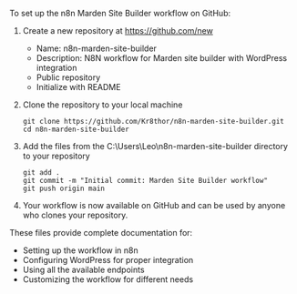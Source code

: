 To set up the n8n Marden Site Builder workflow on GitHub:

1. Create a new repository at https://github.com/new
   - Name: n8n-marden-site-builder
   - Description: N8N workflow for Marden site builder with WordPress integration
   - Public repository
   - Initialize with README

2. Clone the repository to your local machine
   ```
   git clone https://github.com/Kr8thor/n8n-marden-site-builder.git
   cd n8n-marden-site-builder
   ```

3. Add the files from the C:\Users\Leo\n8n-marden-site-builder directory to your repository
   ```
   git add .
   git commit -m "Initial commit: Marden Site Builder workflow"
   git push origin main
   ```

4. Your workflow is now available on GitHub and can be used by anyone who clones your repository.

These files provide complete documentation for:
- Setting up the workflow in n8n
- Configuring WordPress for proper integration
- Using all the available endpoints
- Customizing the workflow for different needs